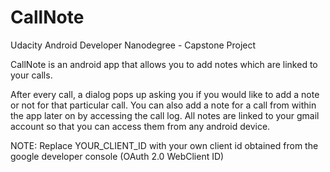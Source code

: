 # CallNote
Udacity Android Developer Nanodegree - Capstone Project

CallNote is an android app that allows you to add notes which are linked to your calls.

After every call, a dialog pops up asking you if you would like to add a note or not for that particular call.
You can also add a note for a call from within the app later on by accessing the call log.
All notes are linked to your gmail account so that you can access them from any android device.

NOTE: Replace YOUR_CLIENT_ID with your own client id obtained from the google developer console (OAuth 2.0 WebClient ID)
